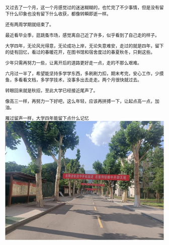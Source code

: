 又过去了一个月，这一个月感觉过的迷迷糊糊的，也忙完了不少事情，但是没有留下什么印象也没有留下什么收获，都像转瞬即逝一样。

还有两周学期就结束了。

最近看毕业季，逛跳蚤市场，感觉离自己近了许多，似乎看到了自己走的样子。

大学四年，无论风光得意，无论成功上岸，无论失意难安，走过的就是四年，留下的徒有回忆，看过的春暖花开，在图书馆和宿舍度过的春夏秋冬，只剩这些。

少年只需再努力一些，让离开后的道路更好走一点，走的不那么艰难。

六月过一半了，希望能坚持多学学东西，多刷刷力扣，期末考完，安心工作，少摸鱼，多看看文档，多学学技术，没事多出去走走。两个月很快就过去。

转眼回来就是秋招，至此大学已经接近尾声了。

像高三一样，再努力一下好吧，这么年轻，应该再拼搏一下，让起点高一点，加油。

雁过留声一样，大学四年能留下点什么记忆
![alt text](image-8.png)

